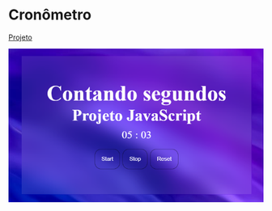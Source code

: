 
# Cronômetro

<a href="https://igorios.github.io/cronometro/"> Projeto </a>

<img src="./image/print-projeto.png" alt="foto do projeto"></img>

